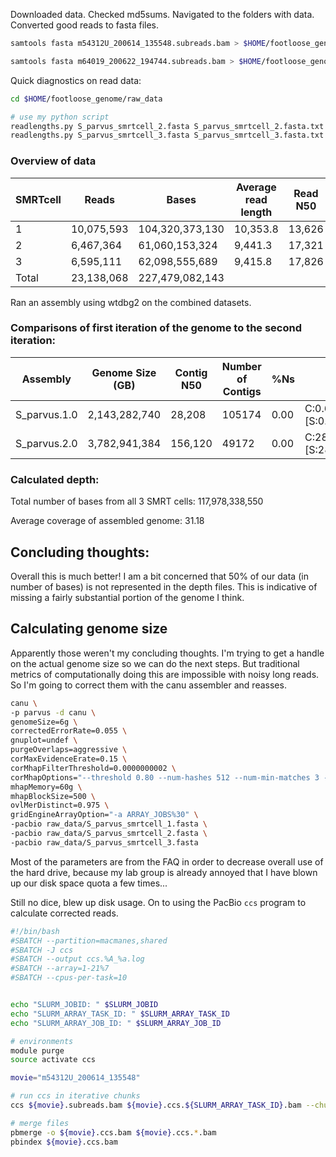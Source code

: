 Downloaded data.
Checked md5sums.
Navigated to the folders with data. Converted good reads to fasta files.

```bash
samtools fasta m54312U_200614_135548.subreads.bam > $HOME/footloose_genome/raw_data/S_parvus_smrtcell_3.fasta

samtools fasta m64019_200622_194744.subreads.bam > $HOME/footloose_genome/raw_data/S_parvus_smrtcell_2.fasta
```

Quick diagnostics on read data:

```bash
cd $HOME/footloose_genome/raw_data

# use my python script
readlengths.py S_parvus_smrtcell_2.fasta S_parvus_smrtcell_2.fasta.txt
readlengths.py S_parvus_smrtcell_3.fasta S_parvus_smrtcell_3.fasta.txt
```

### Overview of data 

SMRTcell | Reads | Bases | Average read length | Read N50
-- | -- | -- | -- | --
1 | 10,075,593| 104,320,373,130 | 10,353.8 | 13,626
2 | 6,467,364 | 61,060,153,324 | 9,441.3 | 17,321
3 | 6,595,111 | 62,098,555,689 | 9,415.8 | 17,826
Total | 23,138,068‬ | 227,479,082,143 | |

Ran an assembly using wtdbg2 on the combined datasets. 


### Comparisons of first iteration of the genome to the second iteration:

Assembly | Genome Size (GB) | Contig N50 | Number of Contigs | %Ns | BUSCO 
--- | --- | --- | --- | --- | --
S_parvus.1.0 | 2,143,282,740 | 28,208 | 105174 | 0.00 | C:0.6%[S:0.6%,D:0.0%],F:1.0%,M:98.4%,n:3950
S_parvus.2.0 | 3,782,941,384 | 156,120 | 49172 | 0.00 | C:28.7%[S:28.6%,D:0.1%],F:14.2%,M:57.1%,n:3950

### Calculated depth:

Total number of bases from all 3 SMRT cells: 117,978,338,550

Average coverage of assembled genome: 31.18

## Concluding thoughts:

Overall this is much better! I am a bit concerned that 50% of our data (in number of bases) is not represented in the depth files. This is indicative of missing a fairly substantial portion of the genome I think.

## Calculating genome size

Apparently those weren't my concluding thoughts. I'm trying to get a handle on the actual genome size so we can do the next steps. But traditional metrics of computationally doing this are impossible with noisy long reads. So I'm going to correct them with the canu assembler and reasses.

```bash
canu \
-p parvus -d canu \
genomeSize=6g \
correctedErrorRate=0.055 \
gnuplot=undef \
purgeOverlaps=aggressive \
corMaxEvidenceErate=0.15 \
corMhapFilterThreshold=0.0000000002 \
corMhapOptions="--threshold 0.80 --num-hashes 512 --num-min-matches 3 --ordered-sketch-size 1000 --ordered-kmer-size 14 --min-olap-length 2000 --repeat-idf-scale 50" \
mhapMemory=60g \
mhapBlockSize=500 \
ovlMerDistinct=0.975 \
gridEngineArrayOption="-a ARRAY_JOBS%30" \
-pacbio raw_data/S_parvus_smrtcell_1.fasta \
-pacbio raw_data/S_parvus_smrtcell_2.fasta \
-pacbio raw_data/S_parvus_smrtcell_3.fasta
```

Most of the parameters are from the FAQ in order to decrease overall use of the hard drive, because my lab group is already annoyed that I have blown up our disk space quota a few times...

Still no dice, blew up disk usage. On to using the PacBio `ccs` program to calculate corrected reads.

```bash
#!/bin/bash
#SBATCH --partition=macmanes,shared
#SBATCH -J ccs
#SBATCH --output ccs.%A_%a.log
#SBATCH --array=1-21%7 
#SBATCH --cpus-per-task=10


echo "SLURM_JOBID: " $SLURM_JOBID
echo "SLURM_ARRAY_TASK_ID: " $SLURM_ARRAY_TASK_ID
echo "SLURM_ARRAY_JOB_ID: " $SLURM_ARRAY_JOB_ID

# environments
module purge
source activate ccs

movie="m54312U_200614_135548"

# run ccs in iterative chunks
ccs ${movie}.subreads.bam ${movie}.ccs.${SLURM_ARRAY_TASK_ID}.bam --chunk ${SLURM_ARRAY_TASK_ID}/21 -j 10

# merge files
pbmerge -o ${movie}.ccs.bam ${movie}.ccs.*.bam
pbindex ${movie}.ccs.bam
```
